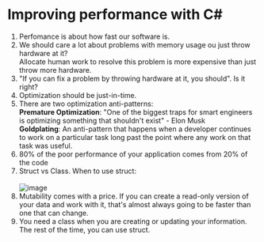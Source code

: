# Improving performance with C#

1) Perfomance is about how fast our software is.
2) We should care a lot about problems with memory usage ou just throw hardware at it? <br>
Allocate human work to resolve this problem is more expensive than just throw more hardware.
3) "If you can fix a problem by throwing hardware at it, you should". Is it right?
4) Optimization should be just-in-time.
5) There are two optimization anti-patterns: <br>
  <strong>Premature Optimization</strong>: "One of the biggest traps for smart engineers is optimizing something that shouldn't exist" - Elon Musk<br>
  <strong>Goldplating</strong>: An anti-pattern that happens when a developer continues to work on a particular task long past the point where any work on that task was useful. 
6) 80% of the poor performance of your application comes from 20% of the code
7) Struct vs Class. When to use struct: <br><br>
  ![image](https://user-images.githubusercontent.com/79495407/230752472-746ece04-d4bf-4acb-80f0-690a9a8c1c77.png)<br>
8) Mutability comes with a price. If you can create a read-only version of your data and work with it, that's almost always going to be faster than one that can change.
9) You need a class when you are creating or updating your information. The rest of the time, you can use struct.

   
  
